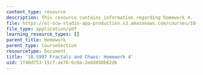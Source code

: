 ```yaml
---
content_type: resource
description: This resource contains information regarding homework 4.
file: https://ol-ocw-studio-app-production.s3.amazonaws.com/courses/18-s997-introduction-to-matlab-programming-fall-2011/1f40d75315cfae766c0a2e6d450b62db_MIT18_S997F11_Homework_4.pdf
file_type: application/pdf
learning_resource_types: []
parent_title: Homework
parent_type: CourseSection
resourcetype: Document
title: '18.S997 Fractals and Chaos: Homework 4'
uid: 1f40d753-15cf-ae76-6c0a-2e6d450b62db
---
```

